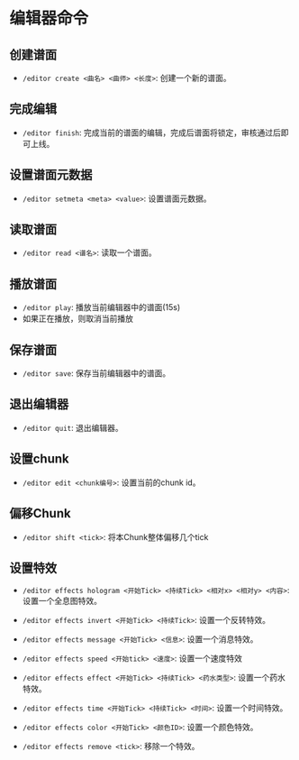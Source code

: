 # 编辑器命令

## 创建谱面

- `/editor create <曲名> <曲师> <长度>`: 创建一个新的谱面。

## 完成编辑

- `/editor finish`: 完成当前的谱面的编辑，完成后谱面将锁定，审核通过后即可上线。

## 设置谱面元数据

- `/editor setmeta <meta> <value>`: 设置谱面元数据。

## 读取谱面

- `/editor read <谱名>`: 读取一个谱面。

## 播放谱面

- `/editor play`: 播放当前编辑器中的谱面(15s)
- 如果正在播放，则取消当前播放

## 保存谱面

- `/editor save`: 保存当前编辑器中的谱面。

## 退出编辑器

- `/editor quit`: 退出编辑器。

## 设置chunk

- `/editor edit <chunk编号>`: 设置当前的chunk id。

## 偏移Chunk

- `/editor shift <tick>`: 将本Chunk整体偏移几个tick

## 设置特效

- `/editor effects hologram <开始Tick> <持续Tick> <相对x> <相对y> <内容>`: 设置一个全息图特效。

- `/editor effects invert <开始Tick> <持续Tick>`: 设置一个反转特效。

- `/editor effects message <开始Tick> <信息>`: 设置一个消息特效。

- `/editor effects speed <开始tick> <速度>`: 设置一个速度特效

- `/editor effects effect <开始Tick> <持续Tick> <药水类型>`: 设置一个药水特效。

- `/editor effects time <开始Tick> <持续Tick> <时间>`: 设置一个时间特效。

- `/editor effects color <开始Tick> <颜色ID>`: 设置一个颜色特效。

- `/editor effects remove <tick>`: 移除一个特效。

